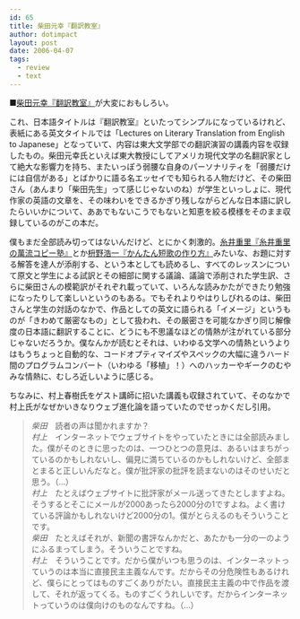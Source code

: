 ```yaml
---
id: 65
title: 柴田元幸『翻訳教室』
author: dotimpact
layout: post
date: 2006-04-07
tags:
  - review
  - text
---
```

■[柴田元幸『翻訳教室』][1]が大変におもしろい。

これ、日本語タイトルは『翻訳教室』といたってシンプルになっているけれど、表紙にある英文タイトルでは「Lectures on Literary Translation from English to Japanese」となっていて、内容は東大文学部での翻訳演習の講義内容を収録したもの。柴田元幸氏といえば東大教授にしてアメリカ現代文学の名翻訳家として絶大な影響力を持ち、またいっぽう弱腰な自身のパーソナリティを「弱腰だけには自信がある」とばかりに語る名エッセイでも知られる人物だけど、その柴田さん（あんまり「柴田先生」って感じじゃないのね）が学生といっしょに、現代作家の英語の文章を、その味わいをできるかぎり残しながらどんな日本語に訳したらいいかについて、ああでもないこうでもないと知恵を絞る模様をそのまま収録しているのがこの本だ。

僕もまだ全部読み切ってはないんだけど、とにかく刺激的。[糸井重里『糸井重里の萬流コピー塾』][2]とか[枡野浩一『かんたん短歌の作り方』][3]みたいな、お題に対する解答を達人が添削する、という本としても読めるし、すべてのレッスンについて原文と学生による試訳とその細部に関する議論、議論で添削された学生訳、さらに柴田さんの模範訳がそれぞれ載っていて、いろんな読みかたができたり勉強になったりして楽しいというのもある。でもそれよりやはりしびれるのは、柴田さんと学生の対話のなかで、作品としての英文に語られる「イメージ」というものが「きわめて厳密なもの」として扱われ、その厳密さを可能なかぎり同じ解像度の日本語に翻訳することに、どうにも不思議なほどの情熱が注がれている部分じゃないだろうか。僕なんかが読むとそれは、いわゆる文学への情熱というよりはもうちょっと自動的な、コードオプティマイズやスペックの大幅に違うハード間のプログラムコンバート（いわゆる「移植」！）へのハッカーやギークのむやみな情熱に、むしろ近しいように感じる。

ちなみに、村上春樹氏をゲスト講師に招いた講義も収録されていて、そのなかで村上氏がなぜかいきなりウェブ進化論を語っていたのでせっかくだし引用。

> *柴田*　読者の声は聞かれますか？  
> *村上*　インターネットでウェブサイトをやっていたときには全部読みました。僕がそのときに思ったのは、一つひとつの意見は、あるいはまちがっているのかもしれないし、偏見に満ちているのかもしれないけど、全部まとまると正しいんだなと。僕が批評家の批評を読まないのはそのせいだと思う。（…）  
> *村上*　たとえばウェブサイトに批評家がメール送ってきたとしますよね。そうするとそこにメールが2000あったら2000分の1ですよね。よく書けている評論かもしれないけど2000分の1。僕がとらえるのもそういうことです。  
> *柴田*　たとえばそれが、新聞の書評なんかだと、あたかも一分の一のようにふるまってしまう。そういうことですね。  
> *村上*　そういうことです。だから僕がいつも思うのは、インターネットっていうのは本当に直接民主主義なんです。だからその分危険性もあるけれど、僕らにとってはものすごくありがたい。直接民主主義の中で作品を渡して、それが返ってくる。ものすごくうれしいです。だからインターネットっていうのは僕向けのものなんですね。（…）

 [1]: http://www.amazon.co.jp/exec/obidos/ASIN/4403210880/dotimpact-22/ref=nosim/
 [2]: http://www.amazon.co.jp/exec/obidos/ASIN/4163402802/dotimpact-22/ref=nosim/
 [3]: http://www.amazon.co.jp/exec/obidos/ASIN/4480814299/dotimpact-22/ref=nosim/
